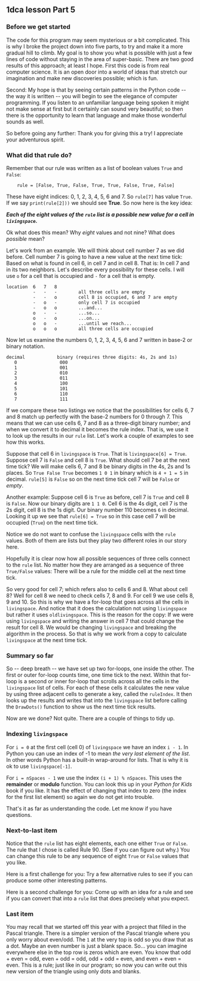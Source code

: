 ## 1dca lesson Part 5

### Before we get started

The code for this program may seem mysterious or a bit complicated. This is why I broke the project down into five 
parts, to try and make it a more gradual hill to climb. My goal is to show you what is possible with just
a few lines of code without staying in the area of super-basic. There are two good results of this approach; 
at least I hope. First this code is from real computer science. It is an open door into a world of ideas 
that stretch our imagination and make new discoveries possible; which is fun. 


Second: My hope is that by seeing certain patterns in the Python code -- the way it is written -- you will
begin to see the elegance of computer programming. If you listen to an unfamiliar language being spoken 
it might not make sense at first but it certainly can sound very beautiful; so then there is the opportunity
to learn that language and make those wonderful sounds as well. 


So before going any further: Thank you for giving this a try! I appreciate your adventurous spirit. 


### What did that rule do? 


Remember that our rule was written as a list of boolean values `True` and `False`: 

```
    rule = [False, True, False, True, True, False, True, False]
````

These have eight indices: 0, 1, 2, 3, 4, 5, 6 and 7. So `rule[7]` has value `True`.
If we say `print(rule[2]))` we should see **True**. So now here is the key idea: 

***Each of the eight values of the `rule` list is a possible new value for a cell in `livingspace`.***


Ok what does this mean? Why *eight* values and not nine? What does *possible* mean? 


Let's work from an example. We will think about cell number 7 as we
did before. Cell number 7 is going to have a new value at the next time tick: Based on what is found
in cell 6, in cell 7 and in cell 8. That is: In cell 7 and in its two neighbors. Let's describe every 
possibility for these cells. I will use `o` for a cell that is occupied and `-` for a cell that is 
empty. 

```
location  6   7   8
          -   -   -        all three cells are empty
          -   -   o        cell 8 is occupied, 6 and 7 are empty
          -   o   -        only cell 7 is occupied
          -   o   o        ...and...
          o   -   -        ...so...
          o   -   o        ...on...
          o   o   -        ...until we reach...
          o   o   o        all three cells are occupied
```

Now let us examine the numbers 0, 1, 2, 3, 4, 5, 6 and 7 written in base-2 or binary notation.

```
decimal            binary (requires three digits: 4s, 2s and 1s)
   0                000  
   1                001 
   2                010
   3                011
   4                100
   5                101
   6                110
   7                111
```

If we compare these two listings we notice that the possibilities for cells 6, 7 and 8 match up
perfectly with the base-2 numbers for 0 through 7. This means that we can use cells 6, 7 and 8
as a three-digit binary number; and when we convert it to decimal it becomes the rule index. That 
is, we use it to look up the results in our `rule` list. Let's work a couple of examples to see 
how this works. 


Suppose that cell 6 in `livingspace` is `True`. That is `livingspace[6] = True`. Suppose cell
7 is `False` and cell 8 is `True`. What should cell 7 be at the next time tick? We will make
cells 6, 7 and 8 be binary digits in the 4s, 2s and 1s places. So `True False True` becomes
`1 0 1` in binary which is `4 + 1 = 5` in decimal. `rule[5]` is `False` so on the next time
tick cell 7 will be `False` or *empty*. 


Another example: Suppose cell 6 is `True` as before, cell 7 is `True` and cell 8 is `False`. Now
our binary digits are `1 1 0`. Cell 6 is the 4s digit, 
cell 7 is the 2s digit, cell 8 is the 1s digit. Our binary number 110 becomes `6` in decimal.
Looking it up we see that `rule[6] = True` so in this case cell 7 will be occupied (`True`) on 
the next time tick. 


Notice we do not want to confuse the `livingspace` cells with the `rule` values. Both of them 
are lists but they play two different roles in our story here.


Hopefully it is clear now how all possible sequences of three cells connect to the `rule` list. 
No matter how they are arranged as a sequence of three `True/False` values: There will be a rule
for the middle cell at the next time tick. 


So very good for cell 7; which refers also to cells 6 and 8. What about cell 8? Well for cell
8 we need to check cells 7, 8 and 9. For cell 9 we use cells 8, 9 and 10. So this is why we 
have a for-loop that goes across all the cells in `livingspace`. And notice that it does the 
calculation not using `livingspace` but rather it uses `oldlivingspace`. This is the reason 
for the copy: If we were using `livingspace` and writing the answer in cell 7 that could change
the result for cell 8. We would be changing `livingspace` and breaking the algorithm in the 
process. So that is why we work from a copy to calculate `livingspace` at the next time tick. 


### Summary so far

So -- deep breath -- we have set up two for-loops, one inside the other. The first or outer
for-loop counts time, one time tick to the next. Within that for-loop is a second or inner
for-loop that scrolls across all the cells in the `livingspace` list of cells. For each of 
these cells it calculates the new value by using three adjacent cells to generate a key, 
called the `ruleIndex`. It then looks up the results and writes that into the `livingspace`
list before calling the `DrawDots()` function to show us the next time tick results. 


Now are we done? Not quite. There are a couple of things to tidy up.


### Indexing `livingspace`


For `i = 0` at the first cell (cell 0) of `livingspace` we have an index `i - 1`. In Python
you can use an index of -1 to mean *the very last element of the list*. In other words Python
has a built-in wrap-around for lists. That is why it is ok to use `livingspace[-1]`. 


For `i = nSpaces - 1` we use the index `(i + 1) % nSpaces`. This uses the **remainder** or 
**modulo** function. You can look this up in your *Python for Kids* book if you like. It 
has the effect of changing that index to zero (the index for the first list element) so again
we do not get into trouble. 


That's it as far as understanding the code. Let me know if you have questions. 


### Next-to-last item


Notice that the `rule` list has eight elements, each one either `True` or `False`. The rule
that I chose is called Rule 90. (See if you can figure out why.) You can change this rule
to be any sequence of eight `True` or `False` values that you like. 


Here is a first challenge for you: Try a few alternative rules to see if you can produce 
some other interesting patterns. 


Here is a second challenge for you: Come up with an idea for a rule and see if you can 
convert that into a `rule` list that does precisely what you expect. 


### Last item


You may recall that we started off this year with a project that filled in the Pascal triangle. 
There is a simpler version of the Pascal triangle where you only worry about even/odd. The `1` at the 
very top is odd so you draw that as a dot. Maybe an even number is just a blank space. So...
you can imagine everywhere else in the top row is zeros 
which are even. You know that odd + even = odd, even + odd = odd, odd + odd = even, and even + even = even. 
This is a rule; just like in our program; so now you can write out this new version of the triangle 
using only dots and blanks.  
